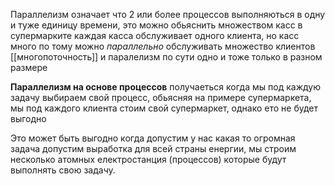 Параллелизм означает что 2 или более процессов выполняються в одну и туже единицу времени, это можно обьяснить множеством касс в супермарките каждая касса обслуживает одного клиента, но касс много по тому можно *параллельно* обслуживать множество клиентов [[многопоточность]] и паралелизм по сути одно и тоже только в разном размере


**Параллелизм на основе процессов** получаеться когда мы под каждую задачу выбираем свой процесс, обьясняя на примере супермаркета, мы под каждого клиента стоим свой супермаркет, однако ето не будет выгодно

Это может быть выгодно когда допустим у нас какая то огромная задача допустим выработка для всей страны енергии, мы строим несколько атомных електростанция (процессов) которые будут выполнять свою задачу.

